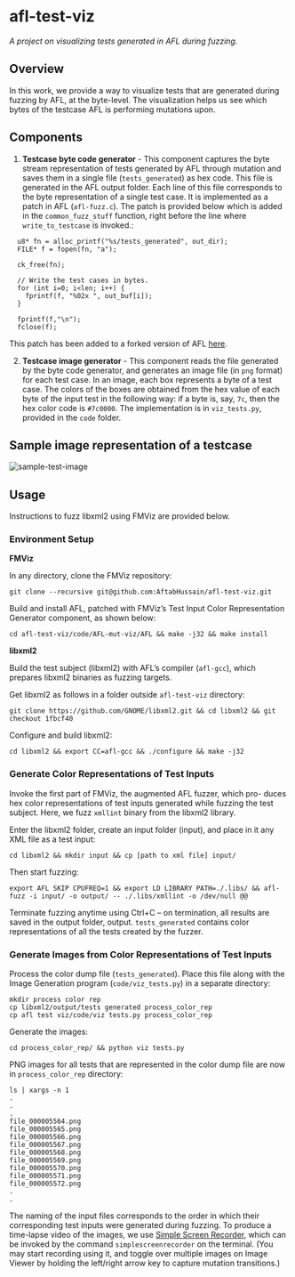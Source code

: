 # afl-test-viz
*A project on visualizing tests generated in AFL during fuzzing.*

## Overview
In this work, we provide a way to visualize tests that are generated during fuzzing by AFL, at the byte-level. The visualization helps us see which bytes of the testcase AFL is performing mutations upon. 

## Components

1. **Testcase byte code generator** - This component captures the byte stream representation of tests generated by AFL through mutation and saves them in a single file (`tests_generated`) as hex code. This file is generated in the AFL output folder. Each line of this file corresponds to the byte representation of a single test case. It is implemented as a patch in AFL (`afl-fuzz.c`). The patch is provided below which is added in the `common_fuzz_stuff` function, right before the line where `write_to_testcase` is invoked.:

```
  u8* fn = alloc_printf("%s/tests_generated", out_dir);
  FILE* f = fopen(fn, "a");

  ck_free(fn);

  // Write the test cases in bytes.
  for (int i=0; i<len; i++) {
    fprintf(f, "%02x ", out_buf[i]);
  }
  
  fprintf(f,"\n");
  fclose(f);
```

This patch has been added to a forked version of AFL [here](https://github.com/AftabHussain/AFL/commit/6524a627a0bd13544d393e0215cdf98668eaaec4).

2. **Testcase image generator** -  This component reads the file generated by the byte code generator, and generates an image file (in `png` format) for each test case. In an image, each box represents a byte of a test case. The colors of the boxes are obtained from the hex value of each byte of the input test in the following way: if a byte is, say, `7c`, then the hex color code is `#7c0000`. The implementation is in `viz_tests.py`, provided in the `code` folder.

## Sample image representation of a testcase
![sample-test-image](https://github.com/AftabHussain/afl-test-viz/blob/main/figs/test-bytes.png)

## Usage
Instructions to fuzz libxml2 using FMViz are provided below.

### Environment Setup

**FMViz**

In any directory, clone the FMViz repository:

```git clone --recursive git@github.com:AftabHussain/afl-test-viz.git```

Build and install AFL, patched with FMViz’s Test Input
Color Representation Generator component, as shown below:

```cd afl-test-viz/code/AFL-mut-viz/AFL && make -j32 && make install```

**libxml2**

Build the test subject (libxml2) with AFL’s
compiler (```afl-gcc```), which prepares libxml2 binaries as fuzzing targets. 

Get libxml2 as follows in a folder outside ```afl-test-viz``` directory:

```git clone https://github.com/GNOME/libxml2.git && cd libxml2 && git checkout 1fbcf40```

Configure and build libxml2:

```cd libxml2 && export CC=afl-gcc && ./configure && make -j32```

### Generate Color Representations of Test Inputs

Invoke the first part of FMViz, the augmented AFL fuzzer, which pro-
duces hex color representations of test inputs generated while fuzzing the
test subject. Here, we fuzz ```xmllint``` binary from the libxml2 library. 

Enter the libxml2 folder, create an input folder (input), and place in it any XML file
as a test input:

```cd libxml2 && mkdir input && cp [path to xml file] input/```

Then start fuzzing:

```export AFL SKIP CPUFREQ=1 && export LD LIBRARY PATH=./.libs/ && afl-fuzz -i input/ -o output/ -- ./.libs/xmllint -o /dev/null @@```

Terminate fuzzing anytime using Ctrl+C – on termination,
all results are saved in the output folder, output. ```tests_generated``` contains color representations of all the tests created
by the fuzzer.

### Generate Images from Color Representations of Test Inputs

Process the color dump file (```tests_generated```). Place this file along with the Image Generation program
(```code/viz_tests.py```) in a separate directory:

```
mkdir process color rep
cp libxml2/output/tests generated process_color_rep
cp afl test viz/code/viz tests.py process_color_rep
```

Generate the images:

```cd process_color_rep/ && python viz tests.py```

PNG images for all tests that are represented in
the color dump file are now in ```process_color_rep``` directory:

```
ls | xargs -n 1
.
.
.
file_000005564.png
file_000005565.png
file_000005566.png
file_000005567.png
file_000005568.png
file_000005569.png
file_000005570.png
file_000005571.png
file_000005572.png
.
.
```

The naming of the input files corresponds to the order in which their corresponding test inputs were generated during
fuzzing. To produce a time-lapse video of the images, we use [Simple Screen Recorder](https://www.maartenbaert.be/simplescreenrecorder/), 
which can be invoked by the command
```simplescreenrecorder``` on the terminal. (You may start recording using it, and toggle over multiple images on Image Viewer 
by holding the left/right arrow key to capture mutation transitions.)

